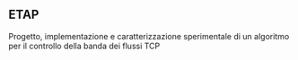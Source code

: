 ## ETAP

Progetto, implementazione e caratterizzazione sperimentale di un algoritmo per il controllo della banda dei flussi TCP
